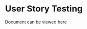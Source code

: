 # User Story Testing

[Document can be viewed here](https://docs.google.com/spreadsheets/d/1fk4C6dZXSR9iqEICneUgaMbPz_t7yh9787sDF9QxkYc/edit?usp=sharing)